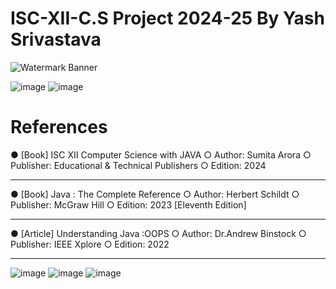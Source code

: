 # ISC-XII-C.S Project 2024-25 By Yash Srivastava
![Watermark Banner](https://github.com/user-attachments/assets/a9a685cd-8b47-4739-ac18-a53edbb336cb)

![image](https://github.com/user-attachments/assets/1abd4997-c665-47ae-9e91-dd8e5b98d15f)
![image](https://github.com/user-attachments/assets/74f24151-7dfb-4abe-b6f8-c90a283597d3)

# References
●	[Book] ISC XII Computer Science with JAVA
  ○	Author: Sumita Arora
  ○	Publisher: Educational & Technical Publishers
  ○	Edition: 2024
________________________________________

●	[Book] Java : The Complete Reference 
  ○	Author: Herbert Schildt
  ○	Publisher: McGraw Hill
  ○	Edition: 2023 [Eleventh Edition]
________________________________________
●	[Article] Understanding Java :OOPS
  ○	Author: Dr.Andrew Binstock
  ○	Publisher: IEEE Xplore
  ○	Edition: 2022
________________________________________
![image](https://github.com/user-attachments/assets/7f3edda7-b2c9-447a-9ca9-8c8461ba04da)
![image](https://github.com/user-attachments/assets/a6ca0701-06dd-452b-914b-61eb0927af86)
![image](https://github.com/user-attachments/assets/7bac1323-1677-4092-85e8-b230f54e30d2)
